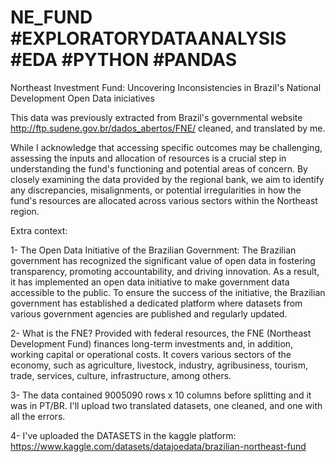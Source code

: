 # NE_FUND #EXPLORATORYDATAANALYSIS #EDA #PYTHON #PANDAS 


Northeast Investment Fund: Uncovering Inconsistencies in Brazil's National Development Open Data iniciatives 





This data was previously extracted from Brazil's governmental website http://ftp.sudene.gov.br/dados_abertos/FNE/ 
cleaned, and translated by me.  

While I acknowledge that accessing specific outcomes may be challenging, assessing the inputs and allocation of resources is a crucial step in understanding the fund's functioning and potential areas of concern. By closely examining the data provided by the regional bank, we aim to identify any discrepancies, misalignments, or potential irregularities in how the fund's resources are allocated across various sectors within the Northeast region. 


Extra context: 


1- The Open Data Initiative of the Brazilian Government:
The Brazilian government has recognized the significant value of open data in fostering transparency, promoting accountability, and driving innovation. As a result, it has implemented an open data initiative to make government data accessible to the public. To ensure the success of the initiative, the Brazilian government has established a dedicated platform where datasets from various government agencies are published and regularly updated.

2- What is the FNE? 
Provided with federal resources, the FNE (Northeast Development Fund) finances long-term investments and, in addition, working capital or operational costs. It covers various sectors of the economy, such as agriculture, livestock, industry, agribusiness, tourism, trade, services, culture, infrastructure, among others.


3- The data contained 9005090 rows x 10 columns before splitting and it was in PT/BR. I'll upload two translated datasets, one cleaned, and one with all the errors. 

4- I've uploaded the DATASETS in the kaggle platform: https://www.kaggle.com/datasets/datajoedata/brazilian-northeast-fund
